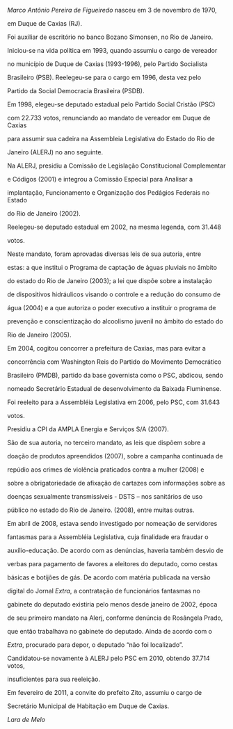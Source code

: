 

*Marco Antônio Pereira de Figueiredo* nasceu em 3 de novembro de 1970,

em Duque de Caxias (RJ).



Foi auxiliar de escritório no banco Bozano Simonsen, no Rio de Janeiro.



Iniciou-se na vida política em 1993, quando assumiu o cargo de vereador

no município de Duque de Caxias (1993-1996), pelo Partido Socialista

Brasileiro (PSB). Reelegeu-se para o cargo em 1996, desta vez pelo

Partido da Social Democracia Brasileira (PSDB).



Em 1998, elegeu-se deputado estadual pelo Partido Social Cristão (PSC)

com 22.733 votos, renunciando ao mandato de vereador em Duque de Caxias

para assumir sua cadeira na Assembleia Legislativa do Estado do Rio de

Janeiro (ALERJ) no ano seguinte.



Na ALERJ, presidiu a Comissão de Legislação Constitucional Complementar

e Códigos (2001) e integrou a Comissão Especial para Analisar a

implantação, Funcionamento e Organização dos Pedágios Federais no Estado

do Rio de Janeiro (2002).



Reelegeu-se deputado estadual em 2002, na mesma legenda, com 31.448

votos.



Neste mandato, foram aprovadas diversas leis de sua autoria, entre

estas: a que institui o Programa de captação de águas pluviais no âmbito

do estado do Rio de Janeiro (2003); a lei que dispõe sobre a instalação

de dispositivos hidráulicos visando o controle e a redução do consumo de

água (2004) e a que autoriza o poder executivo a instituir o programa de

prevenção e conscientização do alcoolismo juvenil no âmbito do estado do

Rio de Janeiro (2005).



Em 2004, cogitou concorrer a prefeitura de Caxias, mas para evitar a

concorrência com Washington Reis do Partido do Movimento Democrático

Brasileiro (PMDB), partido da base governista como o PSC, abdicou, sendo

nomeado Secretário Estadual de desenvolvimento da Baixada Fluminense.



Foi reeleito para a Assembléia Legislativa em 2006, pelo PSC, com 31.643

votos.



Presidiu a CPI da AMPLA Energia e Serviços S/A (2007).



São de sua autoria, no terceiro mandato, as leis que dispõem sobre a

doação de produtos apreendidos (2007), sobre a campanha continuada de

repúdio aos crimes de violência praticados contra a mulher (2008) e

sobre a obrigatoriedade de afixação de cartazes com informações sobre as

doenças sexualmente transmissíveis - DSTS – nos sanitários de uso

público no estado do Rio de Janeiro. (2008), entre muitas outras.



Em abril de 2008, estava sendo investigado por nomeação de servidores

fantasmas para a Assembléia Legislativa, cuja finalidade era fraudar o

auxílio-educação. De acordo com as denúncias, haveria também desvio de

verbas para pagamento de favores a eleitores do deputado, como cestas

básicas e botijões de gás. De acordo com matéria publicada na versão

digital do Jornal *Extra*, a contratação de funcionários fantasmas no

gabinete do deputado existiria pelo menos desde janeiro de 2002, época

de seu primeiro mandato na Alerj, conforme denúncia de Rosângela Prado,

que então trabalhava no gabinete do deputado. Ainda de acordo com o

*Extra*, procurado para depor, o deputado “não foi localizado”.



Candidatou-se novamente à ALERJ pelo PSC em 2010, obtendo 37.714 votos,

insuficientes para sua reeleição.



Em fevereiro de 2011, a convite do prefeito Zito, assumiu o cargo de

Secretário Municipal de Habitação em Duque de Caxias.



*Lara de Melo*



